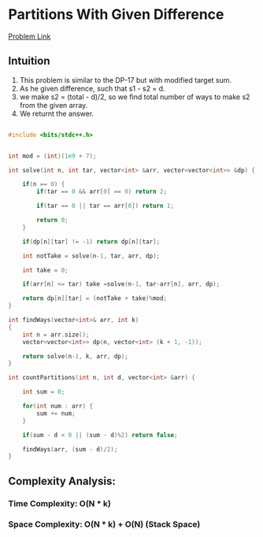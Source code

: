 # Partitions With Given Difference

[Problem Link](https://www.codingninjas.com/studio/problems/partitions-with-given-difference_3751628?utm_source=striver&utm_medium=website&utm_campaign=a_zcoursetuf&leftPanelTabValue=PROBLEM)


## Intuition

1. This problem is similar to the DP-17 but with modified target sum.
2. As he given difference, such that s1 - s2 = d.
3. we make s2 = (total - d)/2, so we find total number of ways to make s2 from the given array.
4. We returnt the answer.

```C++

#include <bits/stdc++.h>


int mod = (int)(1e9 + 7);

int solve(int n, int tar, vector<int> &arr, vector<vector<int>> &dp) {

	if(n == 0) {
		if(tar == 0 && arr[0] == 0) return 2;

		if(tar == 0 || tar == arr[0]) return 1;

		return 0;
	}

	if(dp[n][tar] != -1) return dp[n][tar];

	int notTake = solve(n-1, tar, arr, dp);

	int take = 0;

	if(arr[n] <= tar) take =solve(n-1, tar-arr[n], arr, dp);

	return dp[n][tar] = (notTake + take)%mod;
}

int findWays(vector<int>& arr, int k)
{
	int n = arr.size();
	vector<vector<int>> dp(n, vector<int> (k + 1, -1));

	return solve(n-1, k, arr, dp);
}

int countPartitions(int n, int d, vector<int> &arr) {

    int sum = 0;

    for(int num : arr) {
        sum += num;
    }

    if(sum - d < 0 || (sum - d)%2) return false;

    findWays(arr, (sum - d)/2);
}


```

## Complexity Analysis:

### Time Complexity: O(N \* k)

### Space Complexity: O(N \* k) + O(N) (Stack Space)
